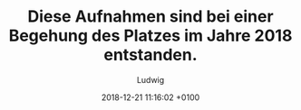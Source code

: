 ---
layout: post
author: "Ludwig"
date:   2018-12-21 11:16:02 +0100
title:  "Diese Aufnahmen sind bei einer Begehung des Platzes im Jahre 2018 entstanden."

imgMin: 
  - "https://raw.githubusercontent.com/Ebertplatz/historical/master/16-12-2018-post-3/miniaturen/001.jpg"
  - "https://raw.githubusercontent.com/Ebertplatz/historical/master/16-12-2018-post-3/miniaturen/002.jpg"
  - "https://raw.githubusercontent.com/Ebertplatz/historical/master/16-12-2018-post-3/miniaturen/032.jpg"
  - "https://raw.githubusercontent.com/Ebertplatz/historical/master/16-12-2018-post-3/miniaturen/004.jpg"
  - "https://raw.githubusercontent.com/Ebertplatz/historical/master/16-12-2018-post-3/miniaturen/005.jpg"
  - "https://raw.githubusercontent.com/Ebertplatz/historical/master/16-12-2018-post-3/miniaturen/006.jpg"
  - "https://raw.githubusercontent.com/Ebertplatz/historical/master/16-12-2018-post-3/miniaturen/007.jpg"
  - "https://raw.githubusercontent.com/Ebertplatz/historical/master/16-12-2018-post-3/miniaturen/008.jpg"
  - "https://raw.githubusercontent.com/Ebertplatz/historical/master/16-12-2018-post-3/miniaturen/009.jpg"
  - "https://raw.githubusercontent.com/Ebertplatz/historical/master/16-12-2018-post-3/miniaturen/010.jpg"

imgOrig: 
  - "https://raw.githubusercontent.com/Ebertplatz/historical/master/16-12-2018-post-3/originale/001.jpg"
  - "https://raw.githubusercontent.com/Ebertplatz/historical/master/16-12-2018-post-3/originale/002.jpg"
  - "https://raw.githubusercontent.com/Ebertplatz/historical/master/16-12-2018-post-3/originale/003.jpg"
  - "https://raw.githubusercontent.com/Ebertplatz/historical/master/16-12-2018-post-3/originale/004.jpg"
  - "https://raw.githubusercontent.com/Ebertplatz/historical/master/16-12-2018-post-3/originale/005.jpg"
  - "https://raw.githubusercontent.com/Ebertplatz/historical/master/16-12-2018-post-3/originale/006.jpg"
  - "https://raw.githubusercontent.com/Ebertplatz/historical/master/16-12-2018-post-3/originale/007.jpg"
  - "https://raw.githubusercontent.com/Ebertplatz/historical/master/16-12-2018-post-3/originale/008.jpg"
  - "https://raw.githubusercontent.com/Ebertplatz/historical/master/16-12-2018-post-3/originale/009.jpg"
  - "https://raw.githubusercontent.com/Ebertplatz/historical/master/16-12-2018-post-3/originale/010.jpg"
---